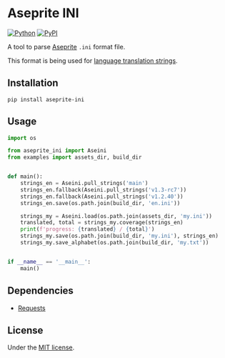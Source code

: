 # Aseprite INI

[![Python](https://img.shields.io/badge/python-3.10-brightgreen)](https://www.python.org)
[![PyPI](https://img.shields.io/pypi/v/aseprite-ini)](https://pypi.org/project/aseprite-ini/)

A tool to parse [Aseprite](https://github.com/aseprite/aseprite) `.ini` format file.

This format is being used for [language translation strings](https://github.com/aseprite/aseprite/blob/main/data/strings/en.ini).

## Installation

```shell
pip install aseprite-ini
```

## Usage

```python
import os

from aseprite_ini import Aseini
from examples import assets_dir, build_dir


def main():
    strings_en = Aseini.pull_strings('main')
    strings_en.fallback(Aseini.pull_strings('v1.3-rc7'))
    strings_en.fallback(Aseini.pull_strings('v1.2.40'))
    strings_en.save(os.path.join(build_dir, 'en.ini'))

    strings_my = Aseini.load(os.path.join(assets_dir, 'my.ini'))
    translated, total = strings_my.coverage(strings_en)
    print(f'progress: {translated} / {total}')
    strings_my.save(os.path.join(build_dir, 'my.ini'), strings_en)
    strings_my.save_alphabet(os.path.join(build_dir, 'my.txt'))


if __name__ == '__main__':
    main()
```

## Dependencies

- [Requests](https://github.com/psf/requests)

## License

Under the [MIT license](LICENSE).
